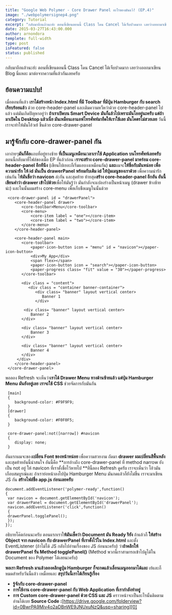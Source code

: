 ```yaml
---
title: "Google Web Polymer - Core Drawer Panel อะไรของมันแว๊! (EP.4)"
image: "./webpolymersignep4.png"
category: Tutorial
excerpt: "กลับมาอีกแล้วนะฮ่ะ ตอนที่เขียนตอนนี้ Class โดน Cancel ได้เจ็บปวดมาก เลยว่างออกมาเขียน Blog นี่แหละ มาต่อจากความที่แล้วกันเลยครับ"
date: 2015-03-27T16:43:00.000
author: arnondora
templete: full-width
type: post
isFeatured: false
status: published
---
```


กลับมาอีกแล้วนะฮ่ะ ตอนที่เขียนตอนนี้ Class โดน Cancel ได้เจ็บปวดมาก เลยว่างออกมาเขียน Blog นี่แหละ มาต่อจากความที่แล้วกันเลยครับ

## ย้อนความแปบ!
เมื่อตอนที่แล้ว **เราได้สร้างหน้า Index.html ที่มี Toolbar ที่มีปุ่ม Hamburger กับ search เรียบร้อยแล้ว** ด้วย core-header-panel และเติมความหวืหว่าด้วย core-header-panel ไปแล้ว แต่มันเกิดปัญหาอยู่ว่า **ถ้าเราเปิดบน Smart Device มันก็แล้วไปเพราะมันโออยู่นะครับ แต่ถ้ามาเปิดใน Desktop แล้วเนี่ย มันเหมือนเอาแอฟโทรศัพท์มายืดให้เราใช้เลย มันโคตรไม่สวยเลย** วันนี้เราจะทำให้มันโอ้วเย้ ขึ้นด้วย core-drawer-panel

## มารู้จักกับ core-drawer-panel กัน
เอาง่ายๆ**มันก็คือ**แถบที่อยู่ทางซ้าย **ที่เป็นเมนูเหมือนเวลาเราใช้ Application บนโทรศัพท์เลยครับ** ตอนนี้กลับมาที่ไฟล์ของเมื่อ EP ที่แล้วก่อน เ**ราจะสร้าง core-drawer-panel มาคร่อม core-header-panel อีกทีนึง** (เขียนไปเยอะก็เริ่มแอบงงเหมือนกัน) **และ**ผมจะ**ให้ชื่อกับมันหน่อย เพื่อความน่ารัก ให้ id มันเป็น drawerPanel** **พร้อมกับเติม id ให้ปุ่มเมนูของเราด้วย** เพื่อความน่ารักเช่นกัน ใ**ห้มันชื่อว่า navicon** ล่ะกัน และสุดท้าย ท้ายสุด**สร้าง core-header-panel อีกอัน อันนี้เขียนคำว่า drawer เข้าไปด้วย**เพื่อให้มันรู้ว่า มันกำลังจะแปลงร่างเป็นหน้าเมนู (drawer ข้างซ้ายน่ะ) และในนั้นผมสร้าง core-menu เพื่อเก็บชือเมนูในนั้นด้วย

     <core-drawer-panel id = "drawerPanel">
        <core-header-panel drawer>
           <core-toolbar>Menu</core-toolbar>
           <core-menu>
               <core-item label = "one"></core-item>
               <core-item label = "two"></core-item>
           </core-menu>
        </core-header-panel>

        <core-header-panel main>
           <core-toolbar>
               <paper-icon-button icon = "menu" id = "navicon"></paper-icon-button>
               <div>My App</div>
               <span flex></span>
               <paper-icon-button icon = "search"></paper-icon-button>
               <paper-progress class= "fit" value = "30"></paper-progress>
           </core-toolbar>

           <div class = "content">
              <div class = "container banner-container">
                 <div class= "banner" layout vertical center>
                    Banner 1
                 </div>

            <div class= "banner" layout vertical center>
               Banner 2
           </div>

           <div class= "banner" layout vertical center>
               Banner 3
           </div>

           <div class= "banner" layout vertical center>
               Banner 4
           </div>
         </div>
        </core-header-panel>
     </core-drawer-panel>

พอลอง Refresh จะเห็นว่า**เราได้ Drawer Menu ทางด้านซ้ายแล้ว แต่ปุ่ม Hamburger Menu มันยังอยู่เลย** **เราจะใช้ CSS** ช่วยจัดการกับมันกัน

     [main]
     {
        background-color: #F9F9F9;
     }
     [drawer]
     {
        background-color: #F0F0F5;
     }

     core-drawer-panel:not([narrow]) #navicon
     {
        display: none;
     }

อันแรกผมจะของ**เปลี่ยน Font ของหน้าหน่อย** เพื่อความสวยงาม ถัดมา **drawer ผมเปลี่ยนสีพื้นหลัง** และสุดท้ายอันนี้น่าสนใจ อันนี้คือ **การอ้างถึง core-drawer-panel ที่ method narrow ยังเป็น not อยู่ ให้ navicon ที่เราตั้งชื่อไว้หายไป **ทีนี้ลอง Refresh ดูครับ
เราจะเห็นว่า โอ้วมันเกือบสมบูรณ์และ ถ้าเราย่อหน้าลงไปปุ่ม Hamburger Menu มันกดแล้วก็ยังไม่ขึ้น เราจะมาเขียน JS กัน **สร้างไฟล์ชื่อ app.js ก่อนเลยครับ**

    document.addEventListener('polymer-ready',function()
    {
     var navicon = document.getElementById('navicon');
     var drawerPanel = document.getElementById('drawerPanel');
     navicon.addEventListener('click',function()
     {
     drawerPanel.togglePanel();
     });
    });

อธิบายโค๊ตก่อนนะครับ ตอนแรกเราใ**ห้มันเช็คว่า Document มัน Ready รึยัง** ถ้าแล้วก็ **ให้สร้าง Object จาก navicon กับ drawerPanel ที่เราตั้งไว้ใน Index.html** และตั้ง EventListener (ถ้าไม่ได้ JS กลับไปอ่านเรื่องของ JS ก่อนนะครับ) ว่า**ถ้าคลิกให้ drawerPanel รัน Method togglePanel()** (Method พวกนี้เราสามารถเข้าไปดูได้ใน Document ของ Polymer ได้เลยนะครับ)

**พอเรา Refresh มาแล้วลองคลิกดูปุ่ม Hamburger ก็จะกดแล้วเลื่อนเมนูออกมาได้และ** เย้และก็หมดสำหรับวันนี้แล้ว เหมื่อยและ
**สรุปวันนี้เราได้เรียนรู้เรื่อง**

* **รู้จักกับ core-drawer-panel**
* **การใช้งาน core-drawer-panel กับ Web Application ที่เรากำลังทำอยู่**
* **การ Custom core-drawer-panel ด้วย CSS และ JS**
คราวหน้าจะเป็นอะไรนั้นติดตามอ่านได้เบย
**Source Code :**[https://drive.google.com/folderview?id=0BwrPA9Miv4o2aDBnWE9JNUxuNzQ&usp=sharing][0]

[0]: https://drive.google.com/folderview?id=0BwrPA9Miv4o2aDBnWE9JNUxuNzQ&usp=sharing

